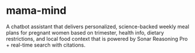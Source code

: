 # mama-mind
A chatbot assistant that delivers personalized, science-backed weekly meal plans for pregnant women based on trimester, health info, dietary restrictions, and local food context that is powered by Sonar Reasoning Pro + real-time search with citations.
